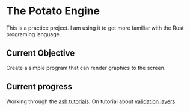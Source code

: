 # The Potato Engine

This is a practice project. I am using it to get more familiar with the Rust programing language. 

## Current Objective

Create a simple program that can render graphics to the screen.

## Current progress

Working through the [ash tutorials](https://github.com/unknownue/vulkan-tutorial-rust). On tutorial about [validation layers](https://github.com/unknownue/vulkan-tutorial-rust/blob/master/src/tutorials/02_validation_layers.rs)
